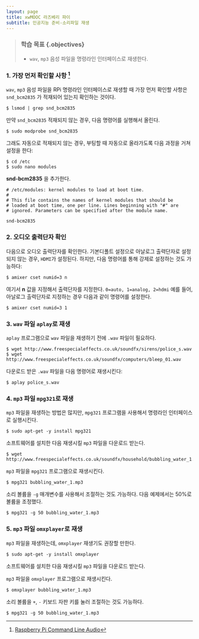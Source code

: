 ```yaml
---
layout: page
title: xwMOOC 라즈베리 파이
subtitle: 인공지능 준비-소리파일 재생
---
```


> ### 학습 목표 {.objectives}
>
> * `wav`, `mp3` 음성 파일을 명령라인 인터페이스로 재생한다.


### 1. 가장 먼저 확인할 사항 [^rpi-cmd-audio]

[^rpi-cmd-audio]: [Raspberry Pi Command Line Audio](http://www.raspberrypi-spy.co.uk/2013/06/raspberry-pi-command-line-audio/)

`wav`, `mp3` 음성 파일을 RPi 명령라인 인터페이스로 재생할 때 가장 먼저 확인할 사항은 
`snd_bcm2835` 가 적재되어 있는지 확인하는 것이다.

~~~ {.shell}
$ lsmod | grep snd_bcm2835
~~~

만약 `snd_bcm2835` 적재되지 않는 경우, 다음 명령어를 실행해서 올린다.

~~~ {.shell}
$ sudo modprobe snd_bcm2835 
~~~

그래도 자동으로 적재되지 않는 경우, 부팅할 때 자동으로 올라가도록 다음 과정을 거쳐 설정을 한다:

~~~ {.shell}
$ cd /etc
$ sudo nano modules
~~~

**snd-bcm2835** 을 추가한다.

~~~ {.python}
# /etc/modules: kernel modules to load at boot time.
#
# This file contains the names of kernel modules that should be
# loaded at boot time, one per line. Lines beginning with "#" are
# ignored. Parameters can be specified after the module name.
 
snd-bcm2835
~~~

### 2. 오디오 출력단자 확인

다음으로 오디오 출력단자를 확인한다. 기본디폴트 설정으로 아날로그 출력단자로 설정되지 않는 경우, `HDMI`가 설정된다.
하지만, 다음 명령어를 통해 강제로 설정하는 것도 가능하다:

~~~ {.shell}
$ amixer cset numid=3 n
~~~

여기서 **n** 값을 지정해서 출력단자를 지정한다. `0=auto, 1=analog, 2=hdmi`
예를 들어, 아날로그 출력단자로 지정하는 경우 다음과 같이 명령어를 설정한다.

~~~ {.shell}
$ amixer cset numid=3 1
~~~

### 3. `wav` 파일 `aplay`로 재생

`aplay` 프로그램으로 `wav` 파일을 재생하기 전에 `.wav` 파일이 필요하다.

~~~ {.shell}
$ wget http://www.freespecialeffects.co.uk/soundfx/sirens/police_s.wav
$ wget http://www.freespecialeffects.co.uk/soundfx/computers/bleep_01.wav
~~~

다운로드 받은 `.wav` 파일을 다음 명령어로 재생시킨다:

~~~ {.shell}
$ aplay police_s.wav
~~~

### 4. `mp3` 파일 `mpg321`로 재생

`mp3` 파일을 재생하는 방법은 많지만, `mpg321` 프로그램을 사용해서 명령라인 인터페이스로 실행시킨다.

~~~ {.shell}
$ sudo apt-get -y install mpg321
~~~

소프트웨어를 설치한 다음 재생시킬 `mp3` 파일을 다운로드 받는다.

~~~ {.shell}
$ wget http://www.freespecialeffects.co.uk/soundfx/household/bubbling_water_1.mp3
~~~

`mp3` 파일을 `mpg321` 프로그램으로 재생시킨다.

~~~ {.shell}
$ mpg321 bubbling_water_1.mp3
~~~

소리 볼륨을 `-g` 매개변수를 사용해서 조절하는 것도 가능하다. 다음 예제에서는 50%로 볼륨을 조정했다.

~~~ {.shell}
$ mpg321 -g 50 bubbling_water_1.mp3
~~~

### 5. `mp3` 파일 `omxplayer`로 재생

`mp3` 파일을 재생하는데, `omxplayer` 재생기도 권장할 만한다.

~~~ {.shell}
$ sudo apt-get -y install omxplayer
~~~

소프트웨어를 설치한 다음 재생시킬 `mp3` 파일을 다운로드 받는다.

`mp3` 파일을 `omxplayer` 프로그램으로 재생시킨다.

~~~ {.shell}
$ omxplayer bubbling_water_1.mp3
~~~

소리 볼륨을 `+`, `-` 키보드 자판 키를 눌러 조절하는 것도 가능하다.

~~~ {.shell}
$ mpg321 -g 50 bubbling_water_1.mp3
~~~
